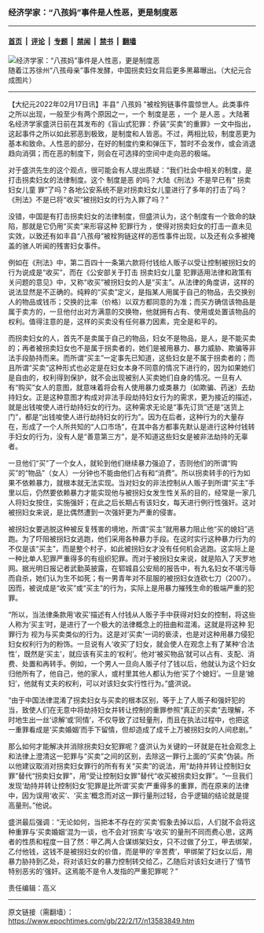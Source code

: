 ### 经济学家：“八孩妈”事件是人性恶，更是制度恶

---

#### [首页](../../../..?n13583849) &nbsp;|&nbsp; [评论](../../../../../epoch-comment?n13583849) &nbsp;|&nbsp; [专题](../../../../../epoch-special?n13583849) &nbsp;|&nbsp; [禁闻](../../../../../epoch-news?n13583849) &nbsp;|&nbsp; [禁书](../../../../../books?n13583849) &nbsp;|&nbsp; [翻墙](https://github.com/gfw-breaker/nogfw/blob/master/README.md?n13583849)


<div><img alt="经济学家：“八孩妈”事件是人性恶，更是制度恶" class="attachment-djy_600_400 size-djy_600_400 wp-post-image" src="https://i.epochtimes.com/assets/uploads/2022/02/id13583899-bcf41f628336ccb3510bd75b81ae8ae4-1.png"/>
<div class="caption">
 随着江苏徐州“八孩母亲”事件发酵，中国拐卖妇女背后更多黑幕曝出。（大纪元合成图片）
</div></div><hr/><div class="post_content" id="artbody" itemprop="articleBody">
 <!-- article content begin -->
 <p>
  【大纪元2022年02月17日讯】丰县“
  <ok href="https://www.epochtimes.com/gb/tag/%E5%85%AB%E5%AD%A9%E5%A6%88.html">
   八孩妈
  </ok>
  ”被栓狗链事件震惊世人。此类事件之所以出现，一般至少有两个原因之一，一个
  <ok href="https://www.epochtimes.com/gb/tag/%E5%88%B6%E5%BA%A6%E6%98%AF%E6%81%B6.html">
   制度是恶
  </ok>
  ，一个
  <ok href="https://www.epochtimes.com/gb/tag/%E6%98%AF%E4%BA%BA%E6%81%B6.html">
   是人恶
  </ok>
  。大陆著名经济学家盛洪日前在其发布的《盲山式犯罪：乔装“买卖”的重罪》一文中指出，这起事件之所以如此邪恶到极致，是制度和人皆恶。不过，两相比较，制度恶更为基本和致命。人性恶的部分，在好的制度约束和弹压下，暂时不会发作，或会消退趋向消弭；而在恶的制度下，则会在可选择的空间中走向恶的极端。
 </p>
 <p>
  对于盛洪先生的这个观点，很可能会有人提出质疑：“我们社会中相关的制度，是打击拐卖妇女的法律制度。这个
  <ok href="https://www.epochtimes.com/gb/tag/%E5%88%B6%E5%BA%A6%E6%98%AF%E6%81%B6.html">
   制度是恶
  </ok>
  的吗？大陆《刑法》不是早已有“
  <ok href="https://www.epochtimes.com/gb/tag/%E6%8B%90%E5%8D%96%E5%A6%87%E5%A5%B3%E5%84%BF%E7%AB%A5.html">
   拐卖妇女儿童
  </ok>
  罪”了吗？各地公安系统不是对拐卖妇女儿童进行了多年的打击了吗？《刑法》不是已将“收买”被拐妇女的行为入罪了吗？”
 </p>
 <p>
  没错，中国是有打击拐卖妇女的法律制度，但盛洪认为，这个制度有一个致命的缺陷，那就是它仍用“买卖”来形容这种
  <ok href="https://www.epochtimes.com/gb/tag/%E7%8A%AF%E7%BD%AA%E8%A1%8C%E4%B8%BA.html">
   犯罪行为
  </ok>
  ，使得对拐卖妇女的打击一直未见实效，以致还有如丰县“八孩母”被栓狗链这样的恶性事件出现，以及还有众多被掩盖的骇人听闻的残害妇女事件。
 </p>
 <p>
  例如在《刑法》中，第二百四十一条第六款将付钱给人贩子以受让控制被拐妇女的行为说成是“收买”，而在《公安部关于打击
  <ok href="https://www.epochtimes.com/gb/tag/%E6%8B%90%E5%8D%96%E5%A6%87%E5%A5%B3%E5%84%BF%E7%AB%A5.html">
   拐卖妇女儿童
  </ok>
  犯罪适用法律和政策有关问题的意见》中，又称“收买”被拐妇女的人是“买主”。从法律的角度讲，这样的说法显然是不正确的。纯粹的“买卖”定义，是指某人用属于自己的物品，去交换别人的物品或钱币；交换的比率（价格）以双方都同意的为准；而买方确信该物品是属于卖方的，一旦他付出对方满意的交换物，他就拥有占有、使用或处置该物品的权利。值得注意的是，这样的买卖没有任何暴力因素，完全是和平的。
 </p>
 <p>
  而拐卖妇女的人，首先不是卖属于自己的物品，妇女不是物品，是人，是不能买卖的；再者被拐卖妇女也不是属于拐卖者的，她们是被用暴力、暴力威胁、欺骗等非法手段胁持而来。而所谓“买主”一定事先已知道，这些妇女是不属于拐卖者的；而且所谓“买卖”这种形式也必定是在妇女本身不同意的情况下进行的，因为如果她们是自由的，权利得到保护，就不会出现被别人买卖她们自身的情况。一旦有人有“购买”女人的意图，就意味着将会有人使用暴力或类暴力（如欺骗、药迷）去劫持妇女。正是这种意图才构成对非法手段劫持妇女行为的需求，更为接近的描述，就是出钱唆使人进行劫持妇女的行为。这种需求无论是“事先订货”还是“送货上门”，都是“出钱唆使人进行劫持妇女的行为”。因为在后者，这种行为的大量存在，形成了一个人所共知的“人口市场”，在其中各方都事先默认是进行这种付钱转手妇女的行为，没有人是“善意第三方”，是不知道这些妇女是被非法劫持的无辜者。
 </p>
 <p>
  一旦他们“买”了一个女人，就轮到他们继续暴力强迫了，否则他们的所谓“购买”的“物品”（女人）一分钟也不能由他们占有和“消费”。所以拐卖转手的行为如果不依赖暴力，就根本就无法实现。当对妇女的非法控制从人贩子到所谓“买主”手里以后，仍然要依赖暴力才能实现他与被拐妇女发生性关系的目的，经常是一家几人将妇女按住，实施强奸；在此之后长期占有该妇女，每天进行例行性强奸。这对被拐妇女来说，是比偶然遭到一次强奸更为严重的侵害。
 </p>
 <p>
  被拐妇女要逃脱这种被反复残害的境地，所谓“买主”就用暴力阻止他“买的媳妇”逃跑。为了吓阻被拐妇女逃跑，他们采用各种暴力手段。在这时实行这种暴力行为的不仅是该“买主”，而是整个村子，如此被拐妇女才没有任何机会逃跑。这实际上是一种比单人犯罪严重得多的有组织犯罪。而对于被拐妇女来说，就是陷入了天罗地网。据光明日报记者武勤英披露，在郓城县公安局的报告中，有九名妇女不堪污辱而自杀，她们认为生不如死；有一男青年对不屈服的被拐妇女连砍七刀（2007）。因而，被说成是“收买”或“买主”的行为，实际上是用暴力摧残生命的极端严重的犯罪。
 </p>
 <p>
  “所以，当法律条款用‘收买’描述有人付钱从人贩子手中获得对妇女的控制，将这些人称为‘买主’时，是进行了一个极大的法律概念上的扭曲和混淆。这就是将这种
  <ok href="https://www.epochtimes.com/gb/tag/%E7%8A%AF%E7%BD%AA%E8%A1%8C%E4%B8%BA.html">
   犯罪行为
  </ok>
  视为与买卖类似的行为。这是对‘买卖’一词的亵渎，也是对这种用暴力侵犯妇女权利行为的粉饰。一旦说有人‘收买’了妇女，就会使人在观念上有了某种‘合法性’，既然是‘买主’，就应该有买主的‘权利’。他对‘被买物品’就可以占有、支配、消费、处置和再转手。例如，一个男人一旦向人贩子付了钱以后，他就认为这个妇女归他所有了，他自己，他的家人，或村里其他人都认为他‘买了个媳妇’。一旦是‘媳妇’，他就有丈夫的权利，可以对该妇女实行性行为。”盛洪说。
 </p>
 <p>
  “由于中国法律混淆了拐卖妇女与买卖的根本区别，等于上了人贩子和强奸犯的当，致使人们在无意中将劫持妇女并转让控制的重罪参照“真正的买卖”去理解，不时地生出一丝‘谅解’或‘同情’，不仅导致了过轻量刑，而且在执法过程中，也把这一重罪看成是‘买卖婚姻’而手下留情，但却造成了成千上万被拐妇女的人间悲剧。”
 </p>
 <p>
  那么如何才能解决并消除拐卖妇女犯罪呢？盛洪认为关键的一环就是在社会观念上和法律上澄清这一犯罪与“买卖”之间的区别，去除这一罪行上面的“买卖”伪装。所以他建议取消对拐卖妇女罪行的所有有关“买卖”的说法，用“劫持并转让控制妇女罪”替代“拐卖妇女罪”，用“受让控制妇女罪”替代“收买被拐卖妇女罪”。“一旦我们发现‘劫持并转让控制妇女’犯罪是比所谓‘买卖’严重得多的重罪，而在原来的法律中，因为误用‘收买’、‘买主’概念而对这一罪行量刑过轻，合乎逻辑的结论就是提高量刑。”他说。
 </p>
 <p>
  盛洪最后强调：“无论如何，当把本不存在的‘买卖’假象去掉以后，人们就不会将这种重罪与‘买卖婚姻’混为一谈，也不会对‘拐卖’与‘收买’的量刑不同而费心思，这两者的性质和程度一目了然：甲乙两人合谋绑架妇女，只不过做了分工，甲去绑架，乙付他钱，这钱不是被拐妇女的价值，而是甲的‘辛苦费’，甲绑架了妇女以后，用暴力胁持到乙处，将对该妇女的暴力控制转交给乙，乙随后对该妇女进行了‘情节特别恶劣的’强奸。这焉能不是令人发指的严重犯罪呢？”
 </p>
 <p>
  责任编辑：高义
 </p>
 <!-- article content end -->
 <div id="below_article_ad">
 </div>
</div>


---

原文链接（需翻墙）：https://www.epochtimes.com/gb/22/2/17/n13583849.htm